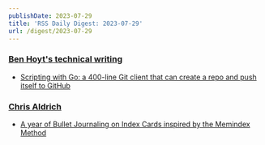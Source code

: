 ```yaml
---
publishDate: 2023-07-29
title: 'RSS Daily Digest: 2023-07-29'
url: /digest/2023-07-29
---
```


### [Ben Hoyt's technical writing](https://benhoyt.com/writings/)

  * [Scripting with Go: a 400-line Git client that can create a repo and push itself to GitHub](https://benhoyt.com/writings/gogit/)
  
### [Chris Aldrich](https://boffosocko.com/)

  * [A year of Bullet Journaling on Index Cards inspired by the Memindex Method](https://boffosocko.com/2023/07/28/a-year-of-bullet-journaling-on-index-cards-inspired-by-the-memindex-method/)
  
